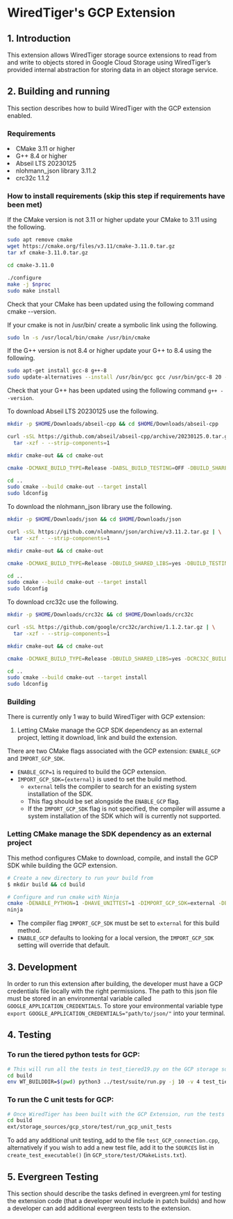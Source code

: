 # WiredTiger's GCP Extension
## 1. Introduction
This extension allows WiredTiger storage source extensions to read from and write to objects stored in Google Cloud Storage using WiredTiger’s provided internal abstraction for storing data in an object storage service.

## 2. Building and running
This section describes how to build WiredTiger with the GCP extension enabled.

### Requirements
<li> CMake 3.11 or higher
<li> G++ 8.4 or higher
<li> Abseil LTS 20230125
<li> nlohmann_json library 3.11.2
<li> crc32c 1.1.2<p>

### How to install requirements (skip this step if requirements have been met)
If the CMake version is not 3.11 or higher update your CMake to 3.11 using the following.
```bash
sudo apt remove cmake
wget https://cmake.org/files/v3.11/cmake-3.11.0.tar.gz
tar xf cmake-3.11.0.tar.gz

cd cmake-3.11.0

./configure
make -j $nproc
sudo make install
```
Check that your CMake has been updated using the following command cmake --version.

If your cmake is not in /usr/bin/ create a symbolic link using the following.

```bash
sudo ln -s /usr/local/bin/cmake /usr/bin/cmake
```

If the G++ version is not 8.4 or higher update your G++ to 8.4 using the following.

```bash
sudo apt-get install gcc-8 g++-8
sudo update-alternatives --install /usr/bin/gcc gcc /usr/bin/gcc-8 20 --slave /usr/bin/g++ g++ /usr/bin/g++-8
```
Check that your G++ has been updated using the following command `g++ --version`.

To download Abseil LTS 20230125 use the following.
```bash
mkdir -p $HOME/Downloads/abseil-cpp && cd $HOME/Downloads/abseil-cpp

curl -sSL https://github.com/abseil/abseil-cpp/archive/20230125.0.tar.gz | \
  tar -xzf - --strip-components=1

mkdir cmake-out && cd cmake-out

cmake -DCMAKE_BUILD_TYPE=Release -DABSL_BUILD_TESTING=OFF -DBUILD_SHARED_LIBS=yes ../. && make -j $nproc

cd ..
sudo cmake --build cmake-out --target install
sudo ldconfig
```

To download the nlohmann_json library use the following.
```bash
mkdir -p $HOME/Downloads/json && cd $HOME/Downloads/json

curl -sSL https://github.com/nlohmann/json/archive/v3.11.2.tar.gz | \
  tar -xzf - --strip-components=1

mkdir cmake-out && cd cmake-out

cmake -DCMAKE_BUILD_TYPE=Release -DBUILD_SHARED_LIBS=yes -DBUILD_TESTING=OFF -DJSON_BuildTests=OFF ../. && make -j $nproc

cd ..
sudo cmake --build cmake-out --target install
sudo ldconfig
```
To download crc32c use the following.
```bash
mkdir -p $HOME/Downloads/crc32c && cd $HOME/Downloads/crc32c

curl -sSL https://github.com/google/crc32c/archive/1.1.2.tar.gz | \
  tar -xzf - --strip-components=1

mkdir cmake-out && cd cmake-out

cmake -DCMAKE_BUILD_TYPE=Release -DBUILD_SHARED_LIBS=yes -DCRC32C_BUILD_TESTS=OFF -DCRC32C_BUILD_BENCHMARKS=OFF -DCRC32C_USE_GLOG=OFF ../. && make -j $nproc

cd ..
sudo cmake --build cmake-out --target install
sudo ldconfig
```
### Building
There is currently only 1 way to build WiredTiger with GCP extension:
1. Letting CMake manage the GCP SDK dependency as an external project, letting it download, link and build the extension.

There are two CMake flags associated with the GCP extension: `ENABLE_GCP` and `IMPORT_GCP_SDK`.
* `ENABLE_GCP=1` is required to build the GCP extension.
* `IMPORT_GCP_SDK={external}` is used to set the build method.
    *   `external` tells the compiler to search for an existing system installation of the SDK.
    *    This flag should be set alongside the `ENABLE_GCP` flag.
    *    If the `IMPORT_GCP_SDK` flag is not specified, the compiler will assume a system installation of the SDK which will is currently not supported.
### Letting CMake manage the SDK dependency as an external project

This method configures CMake to download, compile, and install the GCP SDK while building the GCP extension.

```bash
# Create a new directory to run your build from
$ mkdir build && cd build

# Configure and run cmake with Ninja
cmake -DENABLE_PYTHON=1 -DHAVE_UNITTEST=1 -DIMPORT_GCP_SDK=external -DENABLE_GCP=1 -G Ninja ../.
ninja
```

* The compiler flag `IMPORT_GCP_SDK` must be set to `external` for this build method.
* `ENABLE_GCP` defaults to looking for a local version, the `IMPORT_GCP_SDK` setting will override that default.

## 3. Development
In order to run this extension after building, the developer must have a GCP credentials file locally with the right permissions. The path to this json file must be stored in an environmental variable called `GOOGLE_APPLICATION_CREDENTIALS`. To store your environmental variable type `export GOOGLE_APPLICATION_CREDENTIALS="path/to/json/"` into your terminal.
## 4. Testing

### To run the tiered python tests for GCP:

```bash
# This will run all the tests in test_tiered19.py on the GCP storage source. The following command will run the tests from the build directory that was made earlier.
cd build
env WT_BUILDDIR=$(pwd) python3 ../test/suite/run.py -j 10 -v 4 test_tiered19
```

### To run the C unit tests for GCP:

```bash
# Once WiredTiger has been built with the GCP Extension, run the tests from the build directory
cd build
ext/storage_sources/gcp_store/test/run_gcp_unit_tests
```

To add any additional unit testing, add to the file `test_GCP_connection.cpp`, alternatively if you
wish to add a new test file, add it to the `SOURCES` list in `create_test_executable()`
(in `GCP_store/test/CMakeLists.txt`).

## 5. Evergreen Testing
This section should describe the tasks defined in evergreen.yml for testing the extension code (that a developer would include in patch builds) and how a developer can add additional evergreen tests to the extension.